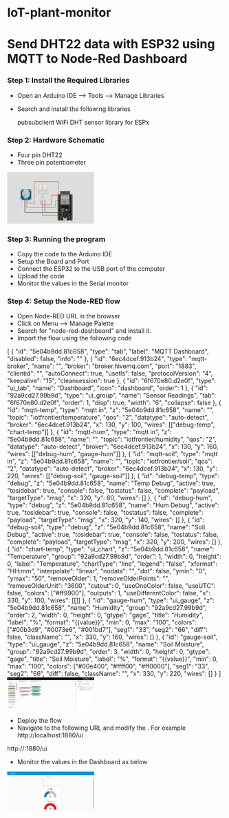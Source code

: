 # IoT-plant-monitor
# Send DHT22 data with ESP32 using MQTT to Node-Red Dashboard


### Step 1: Install the Required Libraries
- Open an Arduino IDE --> Tools --> Manage Libraries
- Search and install the following libraries
    
    pubsubclient
    WiFi
    DHT sensor library for ESPx
    

### Step 2: Hardware Schematic
- Four pin DHT22
- Three pin potentiometer
<img src="./esp32.jpg" width=40% height=40%>

### Step 3: Running the program
- Copy the code to the Arduino IDE
- Setup the Board and Port
- Connect the ESP32 to the USB port of the computer
- Upload the code
- Monitor the values in the Serial monitor

### Step 4: Setup the Node-RED flow

- Open Node-RED URL in the browser
- Click on Menu --> Manage Palette
- Search for "node-red-dashboard" and install it. 
- Import the flow using the following code

[
  {
    "id": "5e04b9dd.81c658",
    "type": "tab",
    "label": "MQTT Dashboard",
    "disabled": false,
    "info": ""
  },
  {
    "id": "6ec4dcef.913b24",
    "type": "mqtt-broker",
    "name": "",
    "broker": "broker.hivemq.com",
    "port": "1883",
    "clientid": "",
    "autoConnect": true,
    "usetls": false,
    "protocolVersion": "4",
    "keepalive": "15",
    "cleansession": true
  },
  {
    "id": "6f670e80.d2e0f",
    "type": "ui_tab",
    "name": "Dashboard",
    "icon": "dashboard",
    "order": 1
  },
  {
    "id": "92a9cd27.99b9d",
    "type": "ui_group",
    "name": "Sensor Readings",
    "tab": "6f670e80.d2e0f",
    "order": 1,
    "disp": true,
    "width": "6",
    "collapse": false
  },
  {
    "id": "mqtt-temp",
    "type": "mqtt in",
    "z": "5e04b9dd.81c658",
    "name": "",
    "topic": "iotfrontier/temperature",
    "qos": "2",
    "datatype": "auto-detect",
    "broker": "6ec4dcef.913b24",
    "x": 130,
    "y": 100,
    "wires": [["debug-temp", "chart-temp"]]
  },
  {
    "id": "mqtt-hum",
    "type": "mqtt in",
    "z": "5e04b9dd.81c658",
    "name": "",
    "topic": "iotfrontier/humidity",
    "qos": "2",
    "datatype": "auto-detect",
    "broker": "6ec4dcef.913b24",
    "x": 130,
    "y": 160,
    "wires": [["debug-hum", "gauge-hum"]]
  },
  {
    "id": "mqtt-soil",
    "type": "mqtt in",
    "z": "5e04b9dd.81c658",
    "name": "",
    "topic": "iotfrontier/soil",
    "qos": "2",
    "datatype": "auto-detect",
    "broker": "6ec4dcef.913b24",
    "x": 130,
    "y": 220,
    "wires": [["debug-soil", "gauge-soil"]]
  },
  {
    "id": "debug-temp",
    "type": "debug",
    "z": "5e04b9dd.81c658",
    "name": "Temp Debug",
    "active": true,
    "tosidebar": true,
    "console": false,
    "tostatus": false,
    "complete": "payload",
    "targetType": "msg",
    "x": 320,
    "y": 80,
    "wires": []
  },
  {
    "id": "debug-hum",
    "type": "debug",
    "z": "5e04b9dd.81c658",
    "name": "Hum Debug",
    "active": true,
    "tosidebar": true,
    "console": false,
    "tostatus": false,
    "complete": "payload",
    "targetType": "msg",
    "x": 320,
    "y": 140,
    "wires": []
  },
  {
    "id": "debug-soil",
    "type": "debug",
    "z": "5e04b9dd.81c658",
    "name": "Soil Debug",
    "active": true,
    "tosidebar": true,
    "console": false,
    "tostatus": false,
    "complete": "payload",
    "targetType": "msg",
    "x": 320,
    "y": 200,
    "wires": []
  },
  {
    "id": "chart-temp",
    "type": "ui_chart",
    "z": "5e04b9dd.81c658",
    "name": "Temperature",
    "group": "92a9cd27.99b9d",
    "order": 1,
    "width": 0,
    "height": 0,
    "label": "Temperature",
    "chartType": "line",
    "legend": "false",
    "xformat": "HH:mm",
    "interpolate": "linear",
    "nodata": "",
    "dot": false,
    "ymin": "0",
    "ymax": "50",
    "removeOlder": 1,
    "removeOlderPoints": "",
    "removeOlderUnit": "3600",
    "cutout": 0,
    "useOneColor": false,
    "useUTC": false,
    "colors": ["#ff9900"],
    "outputs": 1,
    "useDifferentColor": false,
    "x": 330,
    "y": 100,
    "wires": [[]]
  },
  {
    "id": "gauge-hum",
    "type": "ui_gauge",
    "z": "5e04b9dd.81c658",
    "name": "Humidity",
    "group": "92a9cd27.99b9d",
    "order": 2,
    "width": 0,
    "height": 0,
    "gtype": "gage",
    "title": "Humidity",
    "label": "%",
    "format": "{{value}}",
    "min": 0,
    "max": "100",
    "colors": ["#00b3d9", "#0073e6", "#001bd7"],
    "seg1": "33",
    "seg2": "66",
    "diff": false,
    "className": "",
    "x": 330,
    "y": 160,
    "wires": []
  },
  {
    "id": "gauge-soil",
    "type": "ui_gauge",
    "z": "5e04b9dd.81c658",
    "name": "Soil Moisture",
    "group": "92a9cd27.99b9d",
    "order": 3,
    "width": 0,
    "height": 0,
    "gtype": "gage",
    "title": "Soil Moisture",
    "label": "%",
    "format": "{{value}}",
    "min": 0,
    "max": "100",
    "colors": ["#00e400", "#ffff00", "#ff0000"],
    "seg1": "33",
    "seg2": "66",
    "diff": false,
    "className": "",
    "x": 330,
    "y": 220,
    "wires": []
  }
]
<img src="./node red.png" width=40% height=40%> 
- Deploy the flow
- Navigate to the following URL and modify the <your IP address>. For example http://localhost:1880/ui

http://<your IP address>:1880/ui

- Monitor the values in the Dashboard as below
<img src="./dashboard.png" width=40% height=40%>
